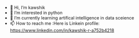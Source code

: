- 👋 Hi, I’m kawshik
- 👀 I’m interested in python
- 🌱 I’m currently learning artifical intelligence in data sceience 
- 📫 How to reach me :Here is Linkein profile: https://www.linkedin.com/in/kawshik-r-a752b4218

<!---
Kawsxx15/Kawsxx15 is a ✨ special ✨ repository because its `README.md` (this file) appears on your GitHub profile.
You can click the Preview link to take a look at your changes.
--->
